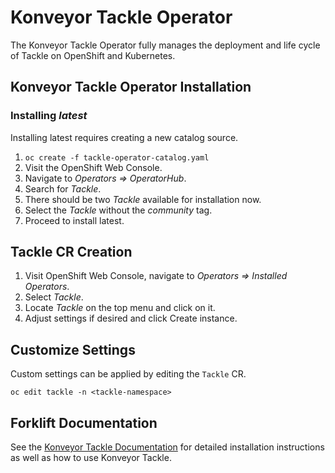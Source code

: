 # Konveyor Tackle Operator

The Konveyor Tackle Operator fully manages the deployment and life cycle of Tackle on OpenShift and Kubernetes.

## Konveyor Tackle Operator Installation

### Installing _latest_

Installing latest requires creating a new catalog source.

1. `oc create -f tackle-operator-catalog.yaml`
1. Visit the OpenShift Web Console.
1. Navigate to _Operators => OperatorHub_.
1. Search for _Tackle_.
1. There should be two _Tackle_ available for installation now.
1. Select the _Tackle_ without the _community_ tag.
1. Proceed to install latest.

## Tackle CR Creation

1. Visit OpenShift Web Console, navigate to _Operators => Installed Operators_.
1. Select _Tackle_.
1. Locate _Tackle_ on the top menu and click on it.
1. Adjust settings if desired and click Create instance.

## Customize Settings

Custom settings can be applied by editing the `Tackle` CR.

`oc edit tackle -n <tackle-namespace>`

## Forklift Documentation

See the [Konveyor Tackle Documentation](https://tackle-docs.konveyor.io/) for detailed installation instructions as well as how to use Konveyor Tackle.
